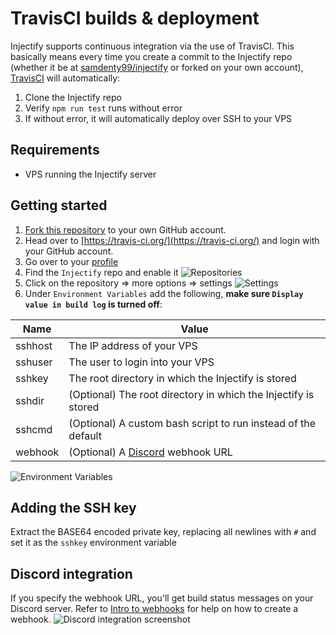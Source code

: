# TravisCI builds & deployment
Injectify supports continuous integration via the use of TravisCI. This basically means every time you create a commit to the Injectify repo (whether it be at [samdenty99/injectify](https://github.com/samdenty99/injectify) or forked on your own account), [TravisCI](https://travis-ci.org/) will automatically:

1. Clone the Injectify repo
2. Verify `npm run test` runs without error
3. If without error, it will automatically deploy over SSH to your VPS

## Requirements
- VPS running the Injectify server

## Getting started
1. [Fork this repository](https://github.com/samdenty99/injectify/fork) to your own GitHub account.
2. Head over to [https://travis-ci.org/](https://travis-ci.org/) and login with your GitHub account.
3. Go over to your [profile](https://travis-ci.org/profile)
4. Find the `Injectify` repo and enable it
![Repositories](https://i.imgur.com/ezjQsGm.png)
5. Click on the repository => more options => settings
![Settings](https://i.imgur.com/aSN3dCn.png)
6. Under `Environment Variables` add the following, **make sure `Display value in build log` is turned off**:

| Name    | Value                                                                                    |
| ------- | ---------------------------------------------------------------------------------------- |
| sshhost | The IP address of your VPS                                                               |
| sshuser | The user to login into your VPS                                                          |
| sshkey  | The root directory in which the Injectify is stored                                      |
| sshdir  | (Optional) The root directory in which the Injectify is stored                           |
| sshcmd  | (Optional) A custom bash script to run instead of the default                            |
| webhook | (Optional) A [Discord](https://discordapp.com/) webhook URL                              |

![Environment Variables](https://i.imgur.com/DgrUZtT.png)

## Adding the SSH key
Extract the BASE64 encoded private key, replacing all newlines with `#` and set it as the `sshkey` environment variable

## Discord integration
If you specify the webhook URL, you'll get build status messages on your Discord server. Refer to [Intro to webhooks](https://support.discordapp.com/hc/en-us/articles/228383668-Intro-to-Webhooks) for help on how to create a webhook.
![Discord integration screenshot](https://i.imgur.com/ZqFD0eY.png)